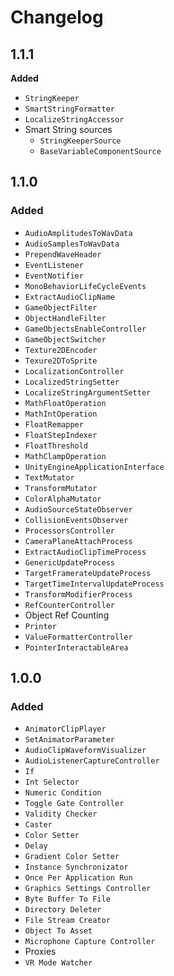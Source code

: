 # Changelog

## 1.1.1

**Added**

- `StringKeeper`
- `SmartStringFormatter`
- `LocalizeStringAccessor`
- Smart String sources
  - `StringKeeperSource`
  - `BaseVariableComponentSource`

## 1.1.0

### Added

* `AudioAmplitudesToWavData`
* `AudioSamplesToWavData`
* `PrependWaveHeader`
* `EventListener`
* `EventNotifier`
* `MonoBehaviorLifeCycleEvents`
* `ExtractAudioClipName`
* `GameObjectFilter`
* `ObjectHandleFilter`
* `GameObjectsEnableController`
* `GameObjectSwitcher`
* `Texture2DEncoder`
* `Texure2DToSprite`
* `LocalizationController`
* `LocalizedStringSetter`
* `LocalizeStringArgumentSetter`
* `MathFloatOperation`
* `MathIntOperation`
* `FloatRemapper`
* `FloatStepIndexer`
* `FloatThreshold`
* `MathClampOperation`
* `UnityEngineApplicationInterface`
* `TextMutator`
* `TransformMutator`
* `ColorAlphaMutator`
* `AudioSourceStateObserver`
* `CollisionEventsObserver`
* `ProcessorsController`
* `CameraPlaneAttachProcess`
* `ExtractAudioClipTimeProcess`
* `GenericUpdateProcess`
* `TargetFramerateUpdateProcess`
* `TargetTimeIntervalUpdateProcess`
* `TransformModifierProcess`
* `RefCounterController`
* Object Ref Counting
* `Printer`
* `ValueFormatterController`
* `PointerInteractableArea`

## 1.0.0

### Added

* `AnimatorClipPlayer`
* `SetAnimatorParameter`
* `AudioClipWaveformVisualizer`
* `AudioListenerCaptureController`
* `If`
* `Int Selector`
* `Numeric Condition`
* `Toggle Gate Controller`
* `Validity Checker`
* `Caster`
* `Color Setter`
* `Delay`
* `Gradient Color Setter`
* `Instance Synchronizator`
* `Once Per Application Run`
* `Graphics Settings Controller`
* `Byte Buffer To File`
* `Directory Deleter`
* `File Stream Creator`
* `Object To Asset`
* `Microphone Capture Controller`
* Proxies
* `VR Mode Watcher`

